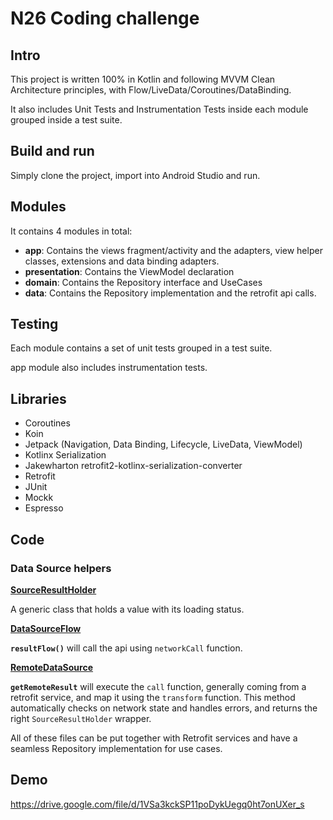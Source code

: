 # N26 Coding challenge

## Intro

This project is written 100% in Kotlin and following MVVM Clean Architecture principles, with Flow/LiveData/Coroutines/DataBinding.

It also includes Unit Tests and Instrumentation Tests inside each module grouped inside a test suite.


## Build and run

Simply clone the project, import into Android Studio and run.

## Modules

It contains 4 modules in total: 


* **app**: Contains the views fragment/activity and the adapters, view helper classes, extensions and data binding adapters.
* **presentation**: Contains the ViewModel declaration 
* **domain**: Contains the Repository interface and UseCases 
* **data**: Contains the Repository implementation and the retrofit api calls.

## Testing

Each module contains a set of unit tests grouped in a test suite. 

app module also includes instrumentation tests.



## Libraries

* Coroutines
* Koin
* Jetpack (Navigation, Data Binding, Lifecycle, LiveData, ViewModel)
* Kotlinx Serialization
* Jakewharton retrofit2-kotlinx-serialization-converter
* Retrofit
* JUnit
* Mockk
* Espresso

## Code

### Data Source helpers 

[**SourceResultHolder**](https://github.com/oth-libs/N26btc/blob/master/domain/src/main/java/io/n26btc/domain/datasource/DataSourceResultHolder.kt)

A generic class that holds a value with its loading status.


[**DataSourceFlow**](https://github.com/oth-libs/N26btc/blob/master/data/src/main/java/io/n26btc/data/datasource/DataSourceFlow.kt)

**```resultFlow()```** will call the api using ```networkCall``` function. 


[**RemoteDataSource**](https://github.com/oth-libs/N26btc/blob/master/data/src/main/java/io/n26btc/data/datasource/RemoteDataSource.kt)

**```getRemoteResult```** will execute the ```call``` function, generally coming from a retrofit service, and map it using the ```transform``` function. This method automatically checks on network state and handles errors, and returns the right ```SourceResultHolder``` wrapper.


All of these files can be put together with Retrofit services and have a seamless Repository implementation for use cases.


## Demo

<https://drive.google.com/file/d/1VSa3kckSP11poDykUegq0ht7onUXer_s> 



